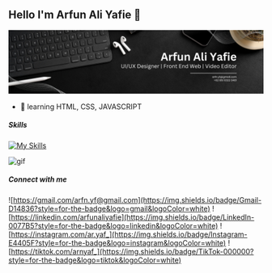 ## Hello I'm Arfun Ali Yafie 👋
![panel](img/panel.png)
<!--
**Arflifie/Arflifie** is a ✨ _special_ ✨ repository because its `README.md` (this file) appears on your GitHub profile.

-
-->
- 📖 learning HTML, CSS, JAVASCRIPT


##### Skills
[![My Skills](https://skillicons.dev/icons?i=figma,html,css,bootstrap,javascript,php,next,laravel,mysql,premiere&perline=10)](https://skillicons.dev)


<img src="img/versi-gif2.gif" alt="gif" height="250" style="text-align: center;">

##### Connect with me
![https://gmail.com/arfn.yf@gmail.com](https://img.shields.io/badge/Gmail-D14836?style=for-the-badge&logo=gmail&logoColor=white)
![https://linkedin.com/arfunaliyafie](https://img.shields.io/badge/LinkedIn-0077B5?style=for-the-badge&logo=linkedin&logoColor=white)
![https://instagram.com/ar.yaf_](https://img.shields.io/badge/Instagram-E4405F?style=for-the-badge&logo=instagram&logoColor=white)
![https://tiktok.com/arnyaf_](https://img.shields.io/badge/TikTok-000000?style=for-the-badge&logo=tiktok&logoColor=white)
